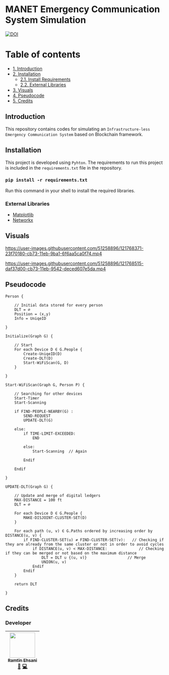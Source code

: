 # MANET Emergency Communication System Simulation
[![DOI](https://zenodo.org/badge/DOI/10.5281/zenodo.5077930.svg)](https://doi.org/10.5281/zenodo.5077930)

# Table of contents
- [1. Introduction](#introduction)
- [2. Installation](#installation)
	- [2.1. Install Requirements](#command)	
	- [2.2. External Libraries](#lib)
- [3. Visuals](#visuals)
- [4. Pseudocode](#pseudocode)
- [5. Credits](#credits)


## Introduction <a name="introduction"></a>
This repository contains codes for simulating an `Infrastructure-less Emergency Communication System` based on Blockchain framework.

## Installation <a name="installation"></a>
This project is developed using `Pyhton`. The requirements to run this project is included in the `requirements.txt` file in the repository.
### `pip install -r requirements.txt` <a name="command"></a>
Run this command in your shell to install the required libraries.

### External Libraries <a name="lib"></a>
- [Matplotlib]
- [Networkx]

## Visuals <a name="visuals"></a>

https://user-images.githubusercontent.com/51258896/121768371-23f70180-cb73-11eb-9ba1-6f6aa5ca0f74.mp4

https://user-images.githubusercontent.com/51258896/121768515-daf37d00-cb73-11eb-9542-deced607e5da.mp4

## Pseudocode <a name="pseudocode"></a>
```
Person {

	// Initial data stored for every person
	DLT = ∅
	Position = (x,y)
	Info = UniqeID

}

Initialize(Graph G) {

	// Start
	For each Device D ∈ G.People {
	    Create-UniqeID(D)
	    Create-DLT(D)
	    Start-WiFiScan(G, D)
	}

}

Start-WiFiScan(Graph G, Person P) {

	// Searching for other devices
	Start-Timer
	Start-Scanning

	if FIND-PEOPLE-NEARBY(G) :
		SEND-REQUEST
		UPDATE-DLT(G)

	else:
		if TIME-LIMIT-EXCEEDED:
			END

		else:
			Start-Scanning	// Again

		Endif

	Endif

}

UPDATE-DLT(Graph G) {

	// Update and merge of digital ledgers
	MAX-DISTANCE = 100 ft
	DLT = ∅

	For each Device D ∈ G.People {
	    MAKE-DISJOINT-CLUSTER-SET(D)
	}

	For each path (u, v) ∈ G.Paths ordered by increasing order by DISTANCE(u, v) {
	    if FIND-CLUSTER-SET(u) ≠ FIND-CLUSTER-SET(v):	// Checking if they are already from the same cluster or not in order to avoid cycles
	    	if DISTANCE(u, v) < MAX-DISTANCE:              // Checking if they can be merged or not based on the maximum distance
	    		DLT = DLT ∪ {(u, v)}	              // Merge
	    		UNION(u, v)
	    	Endif
	    Endif
	}
	    		
	return DLT

}
```

## Credits <a name="credits"></a>
### Developer
<!-- ALL-CONTRIBUTORS-LIST:START - Do not remove or modify this section -->
| [<img src="https://avatars.githubusercontent.com/u/51258896?v=3" width="80px;"/><br /><sub>Ramtin Ehsani</sub>](https://github.com/ramtin-ehsani)<br />[📖](https://github.com/risc-lab/MANET-Emergency-Communication-System/commits?author=ramtin-ehsani) [💻](https://github.com/risc-lab/MANET-Emergency-Communication-System/commits?author=ramtin-ehsani) |
| :---: |
<!-- ALL-CONTRIBUTORS-LIST:END -->

[Matplotlib]: <https://matplotlib.org/>
[Networkx]: <https://networkx.org/>
